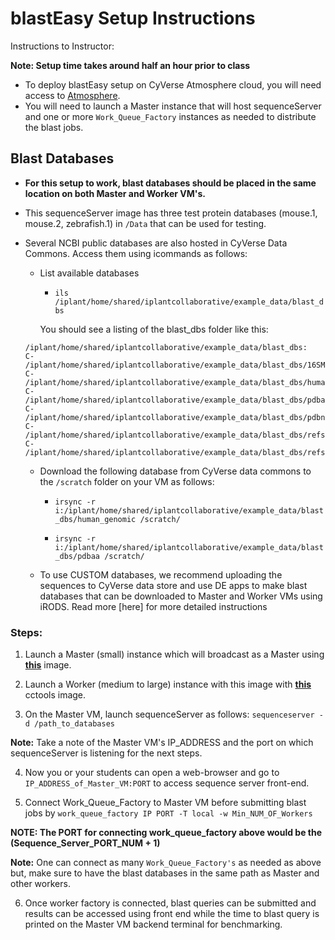 # blastEasy Setup Instructions

Instructions to Instructor:

**Note: Setup time takes around half an hour prior to class**

+ To deploy blastEasy setup on CyVerse Atmosphere cloud, you will need access to [Atmosphere](www.atmo.cyverse.org).
+ You will need to launch a Master instance that will host sequenceServer and one or more `Work_Queue_Factory` instances as needed to distribute the blast jobs. 


## Blast Databases

+ **For this setup to work, blast databases should be placed in the same location on both Master and Worker VM's.**

+ This sequenceServer image has three test protein databases (mouse.1, mouse.2, zebrafish.1) in `/Data` that can be used for testing. 

+ Several NCBI public databases are also hosted in CyVerse Data Commons. Access them using icommands as follows:
  - List available databases
    + `ils /iplant/home/shared/iplantcollaborative/example_data/blast_dbs`
    
    You should see a listing of the blast_dbs folder like this:
  ```
  /iplant/home/shared/iplantcollaborative/example_data/blast_dbs:
  C- /iplant/home/shared/iplantcollaborative/example_data/blast_dbs/16SMicrobial
  C- /iplant/home/shared/iplantcollaborative/example_data/blast_dbs/human_genomic
  C- /iplant/home/shared/iplantcollaborative/example_data/blast_dbs/pdbaa
  C- /iplant/home/shared/iplantcollaborative/example_data/blast_dbs/pdbnt
  C- /iplant/home/shared/iplantcollaborative/example_data/blast_dbs/refseq_protein
  C- /iplant/home/shared/iplantcollaborative/example_data/blast_dbs/refseqgene
  ```
  
  - Download the following database from CyVerse data commons to the `/scratch` folder on your VM as follows:
    
    + `irsync -r i:/iplant/home/shared/iplantcollaborative/example_data/blast_dbs/human_genomic /scratch/`
    
    + `irsync -r i:/iplant/home/shared/iplantcollaborative/example_data/blast_dbs/pdbaa /scratch/`

  - To use CUSTOM databases, we recommend uploading the sequences to CyVerse data store and use DE apps to make blast databases that can be downloaded to Master and Worker VMs using iRODS. Read more [here] for more detailed instructions

### Steps:

1. Launch a Master (small) instance which will broadcast as a Master using **[this](https://atmo.cyverse.org/application/images/1756)** image.

2. Launch a Worker (medium to large) instance with this image with **[this](https://atmo.cyverse.org/application/images/1748)** cctools image. 

3. On the Master VM, launch sequenceServer as follows:
`sequenceserver -d /path_to_databases`

**Note:** Take a note of the Master VM's IP_ADDRESS and the port on which sequenceServer is listening for the next steps.

4. Now you or your students can open a web-browser and go to `IP_ADDRESS_of_Master_VM:PORT` to access sequence server front-end. 

5. Connect Work_Queue_Factory to Master VM before submitting blast jobs by
`work_queue_factory IP PORT -T local -w Min_NUM_OF_Workers`

**NOTE: The PORT for connecting work_queue_factory above would be the (Sequence_Server_PORT_NUM + 1)** 

**Note:** One can connect as many `Work_Queue_Factory's` as needed as above but, make sure to have the blast databases in the same path as Master and other workers.

6. Once worker factory is connected, blast queries can be submitted and results can be accessed using front end while the time to blast query is printed on the Master VM backend terminal for benchmarking. 
